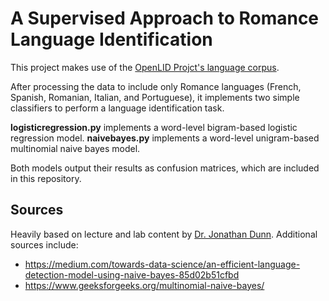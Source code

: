 # A Supervised Approach to Romance Language Identification
This project makes use of the [OpenLID Projct's language corpus](https://github.com/laurieburchell/open-lid-dataset). 

After processing the data to include only Romance languages (French, Spanish, Romanian, Italian, and Portuguese), it implements two simple classifiers to perform a language identification task. 

**logisticregression.py** implements a word-level bigram-based logistic regression model. **naivebayes.py** implements a word-level unigram-based multinomial naive bayes model. 

Both models output their results as confusion matrices, which are included in this repository. 

## Sources 
Heavily based on lecture and lab content by [Dr. Jonathan Dunn](https://www.jdunn.name/). 
Additional sources include: 
- https://medium.com/towards-data-science/an-efficient-language-detection-model-using-naive-bayes-85d02b51cfbd 
- https://www.geeksforgeeks.org/multinomial-naive-bayes/